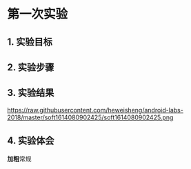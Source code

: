 # 第一次实验 

## 1. 实验目标

## 2. 实验步骤



## 3. 实验结果
https://raw.githubusercontent.com/heweisheng/android-labs-2018/master/soft1614080902425/soft1614080902425.png


## 4. 实验体会

**加粗**常规
